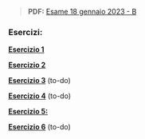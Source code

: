 
> **PDF:** [Esame 18 gennaio 2023 - B](/Primo%20Anno/Progettazione%20di%20Sistemi%20Digitali/Esami/2023/2023-01-18-B-MZ.pdf)

### Esercizi:
[**Esercizio 1**](https://github.com/Jaxkeeper/G-Zelda-git/issues/29)

[**Esercizio 2**](https://github.com/Jaxkeeper/G-Zelda-git/issues/30)

[**Esercizio 3**](METTI-LINK-QUI) (to-do)

[**Esercizio 4**](METTI-LINK-QUI) (to-do)

[**Esercizio 5:**](https://github.com/Jaxkeeper/G-Zelda-git/issues/9)

[**Esercizio 6**](METTI-LINK-QUI) (to-do)
